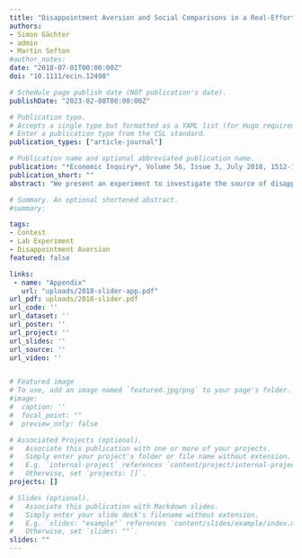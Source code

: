 ```yaml
---
title: "Disappointment Aversion and Social Comparisons in a Real-Effort Competition"
authors:
- Simon Gächter
- admin
- Martin Sefton
#author_notes:
date: "2018-07-01T00:00:00Z"
doi: "10.1111/ecin.12498"

# Schedule page publish date (NOT publication's date).
publishDate: "2023-02-08T00:00:00Z"

# Publication type.
# Accepts a single type but formatted as a YAML list (for Hugo requirements).
# Enter a publication type from the CSL standard.
publication_types: ["article-journal"]

# Publication name and optional abbreviated publication name.
publication: "*Economic Inquiry*, Volume 56, Issue 3, July 2018, 1512-1525"
publication_short: ""
abstract: "We present an experiment to investigate the source of disappointment aversion in a sequential real-effort competition. Specifically, we study the contribution of social comparison effects to the disappointment aversion previously identified in a two-person real-effort competition (Gill and Prowse, 2012). To do this we compare 'social' and 'asocial' versions of the Gill and Prowse experiment, where the latter treatment removes the scope for social comparisons. If disappointment aversion simply reflects an asymmetric evaluation of losses and gains we would expect it to survive in our asocial treatment. Alternatively, if losing to or winning against another person affects the evaluation of losses/gains, as we show would be theoretically the case under asymmetric inequality aversion, we would expect treatment differences. We find behavior in social and asocial treatments to be similar, suggesting that social comparisons have little impact in this setting. Unlike in Gill and Prowse we do not find evidence of disappointment aversion."

# Summary. An optional shortened abstract.
#summary:

tags:
- Contest
- Lab Experiment
- Disappointment Aversion
featured: false

links:
 - name: "Appendix"
   url: "uploads/2018-slider-app.pdf"
url_pdf: uploads/2018-slider.pdf
url_code: ''
url_dataset: ''
url_poster: ''
url_project: ''
url_slides: ''
url_source: ''
url_video: ''


# Featured image
# To use, add an image named `featured.jpg/png` to your page's folder.
#image:
#  caption: ''
#  focal_point: ""
#  preview_only: false

# Associated Projects (optional).
#   Associate this publication with one or more of your projects.
#   Simply enter your project's folder or file name without extension.
#   E.g. `internal-project` references `content/project/internal-project/index.md`.
#   Otherwise, set `projects: []`.
projects: []

# Slides (optional).
#   Associate this publication with Markdown slides.
#   Simply enter your slide deck's filename without extension.
#   E.g. `slides: "example"` references `content/slides/example/index.md`.
#   Otherwise, set `slides: ""`.
slides: ""
---
```


